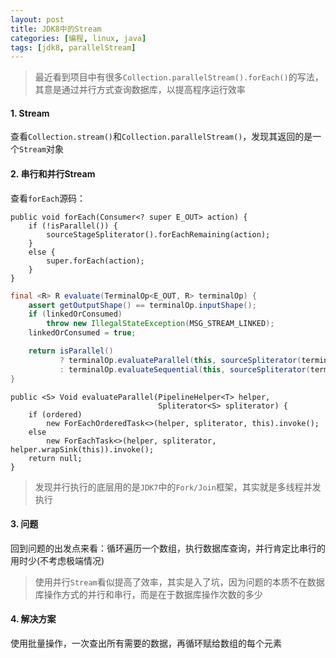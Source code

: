 ```yaml
---
layout: post
title: JDK8中的Stream
categories: [编程, linux, java]
tags: [jdk8, parallelStream]
---
```


> 最近看到项目中有很多`Collection.parallelStream().forEach()`的写法，其意是通过并行方式查询数据库，以提高程序运行效率

#### 1. Stream

查看`Collection.stream()`和`Collection.parallelStream()`，发现其返回的是一个`Stream`对象

#### 2. 串行和并行Stream

查看`forEach`源码：
```
public void forEach(Consumer<? super E_OUT> action) {
    if (!isParallel()) {
        sourceStageSpliterator().forEachRemaining(action);
    }
    else {
        super.forEach(action);
    }
}
```

```java
final <R> R evaluate(TerminalOp<E_OUT, R> terminalOp) {
    assert getOutputShape() == terminalOp.inputShape();
    if (linkedOrConsumed)
        throw new IllegalStateException(MSG_STREAM_LINKED);
    linkedOrConsumed = true;

    return isParallel()
           ? terminalOp.evaluateParallel(this, sourceSpliterator(terminalOp.getOpFlags()))
           : terminalOp.evaluateSequential(this, sourceSpliterator(terminalOp.getOpFlags()));
}
```

```
public <S> Void evaluateParallel(PipelineHelper<T> helper,
                                 Spliterator<S> spliterator) {
    if (ordered)
        new ForEachOrderedTask<>(helper, spliterator, this).invoke();
    else
        new ForEachTask<>(helper, spliterator, helper.wrapSink(this)).invoke();
    return null;
}
```

> 发现并行执行的底层用的是`JDK7`中的`Fork/Join`框架，其实就是多线程并发执行

#### 3. 问题

回到问题的出发点来看：循环遍历一个数组，执行数据库查询，并行肯定比串行的用时少(不考虑极端情况)

> 使用并行`Stream`看似提高了效率，其实是入了坑，因为问题的本质不在数据库操作方式的并行和串行，而是在于数据库操作次数的多少

#### 4. 解决方案

使用批量操作，一次查出所有需要的数据，再循环赋给数组的每个元素
